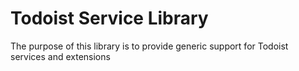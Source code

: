 # Todoist Service Library
The purpose of this library is to provide generic support for Todoist services and extensions